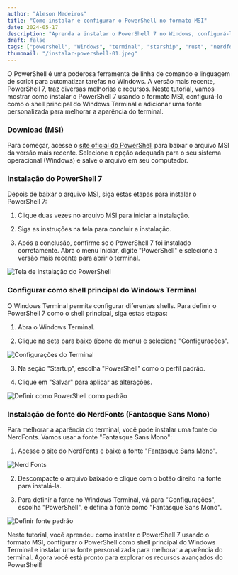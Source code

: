 ```yaml
---
author: "Áleson Medeiros"
title: "Como instalar e configurar o PowerShell no formato MSI"
date: 2024-05-17
description: "Aprenda a instalar o PowerShell 7 no Windows, configurá-lo no Windows Terminal e personalizar com fontes NerdFonts"
draft: false
tags: ["powershell", "Windows", "terminal", "starship", "rust", "nerdfonts", "prompt"]
thumbnail: "/instalar-powershell-01.jpeg"
---
```


O PowerShell é uma poderosa ferramenta de linha de comando e linguagem de script para automatizar tarefas no Windows. A versão mais recente, PowerShell 7, traz diversas melhorias e recursos. Neste tutorial, vamos mostrar como instalar o PowerShell 7 usando o formato MSI, configurá-lo como o shell principal do Windows Terminal e adicionar uma fonte personalizada para melhorar a aparência do terminal.

### Download (MSI)
Para começar, acesse o [site oficial do PowerShell](https://learn.microsoft.com/pt-br/powershell/scripting/install/installing-powershell-on-windows?view=powershell-7.4) para baixar o arquivo MSI da versão mais recente. Selecione a opção adequada para o seu sistema operacional (Windows) e salve o arquivo em seu computador.

### Instalação do PowerShell 7
Depois de baixar o arquivo MSI, siga estas etapas para instalar o PowerShell 7:

1. Clique duas vezes no arquivo MSI para iniciar a instalação.

2. Siga as instruções na tela para concluir a instalação.

3. Após a conclusão, confirme se o PowerShell 7 foi instalado corretamente. Abra o menu Iniciar, digite "PowerShell" e selecione a versão mais recente para abrir o terminal.

![Tela de instalação do PowerShell](/instalar-powershell-02.png)

### Configurar como shell principal do Windows Terminal
O Windows Terminal permite configurar diferentes shells. Para definir o PowerShell 7 como o shell principal, siga estas etapas:

1. Abra o Windows Terminal.

2. Clique na seta para baixo (ícone de menu) e selecione "Configurações".

![Configurações do Terminal](/instalar-powershell-03.png)

3. Na seção "Startup", escolha "PowerShell" como o perfil padrão.

4. Clique em "Salvar" para aplicar as alterações.

![Definir como PowerShell como padrão](/instalar-powershell-04.png)

### Instalação de fonte do NerdFonts (Fantasque Sans Mono)
Para melhorar a aparência do terminal, você pode instalar uma fonte do NerdFonts. Vamos usar a fonte "Fantasque Sans Mono":

1. Acesse o site do NerdFonts e baixe a fonte "[Fantasque Sans Mono](https://github.com/ryanoasis/nerd-fonts/releases/download/v3.2.1/FantasqueSansMono.zip)".

![Nerd Fonts](/instalar-powershell-05.png)

2. Descompacte o arquivo baixado e clique com o botão direito na fonte para instalá-la.

3. Para definir a fonte no Windows Terminal, vá para "Configurações", escolha "PowerShell", e defina a fonte como "Fantasque Sans Mono".

![Definir fonte padrão](/instalar-powershell-06.png)

Neste tutorial, você aprendeu como instalar o PowerShell 7 usando o formato MSI, configurar o PowerShell como shell principal do Windows Terminal e instalar uma fonte personalizada para melhorar a aparência do terminal. Agora você está pronto para explorar os recursos avançados do PowerShell!
